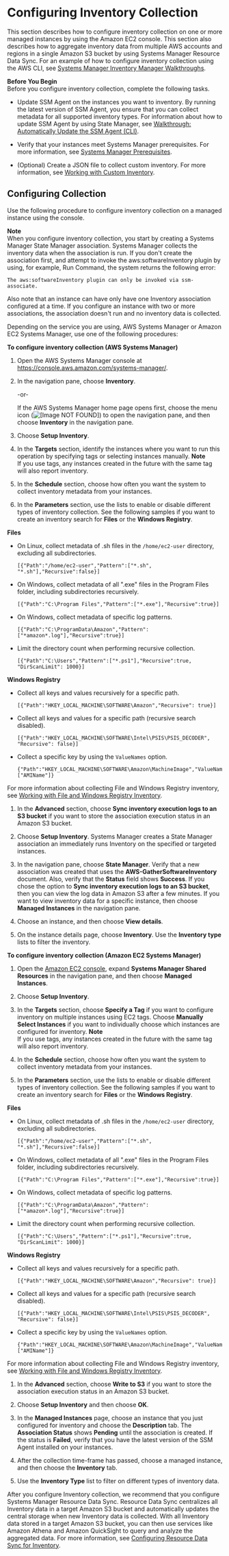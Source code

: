 # Configuring Inventory Collection<a name="sysman-inventory-configuring"></a>

This section describes how to configure inventory collection on one or more managed instances by using the Amazon EC2 console\. This section also describes how to aggregate inventory data from multiple AWS accounts and regions in a single Amazon S3 bucket by using Systems Manager Resource Data Sync\. For an example of how to configure inventory collection using the AWS CLI, see [Systems Manager Inventory Manager Walkthroughs](sysman-inventory-walk.md)\.

**Before You Begin**  
Before you configure inventory collection, complete the following tasks\.

+ Update SSM Agent on the instances you want to inventory\. By running the latest version of SSM Agent, you ensure that you can collect metadata for all supported inventory types\. For information about how to update SSM Agent by using State Manager, see [Walkthrough: Automatically Update the SSM Agent \(CLI\)](sysman-state-cli.md)\.

+ Verify that your instances meet Systems Manager prerequisites\. For more information, see [Systems Manager Prerequisites](systems-manager-setting-up.md#systems-manager-prereqs)\.

+ \(Optional\) Create a JSON file to collect custom inventory\. For more information, see [Working with Custom Inventory](sysman-inventory-about.md#sysman-inventory-custom)\.

## Configuring Collection<a name="sysman-inventory-config-collection"></a>

Use the following procedure to configure inventory collection on a managed instance using the console\.

**Note**  
When you configure inventory collection, you start by creating a Systems Manager State Manager association\. Systems Manager collects the inventory data when the association is run\. If you don't create the association first, and attempt to invoke the aws:softwareInventory plugin by using, for example, Run Command, the system returns the following error:  

```
The aws:softwareInventory plugin can only be invoked via ssm-associate.
```
Also note that an instance can have only have one Inventory association configured at a time\. If you configure an instance with two or more associations, the association doesn't run and no inventory data is collected\.

Depending on the service you are using, AWS Systems Manager or Amazon EC2 Systems Manager, use one of the following procedures:

**To configure inventory collection \(AWS Systems Manager\)**

1. Open the AWS Systems Manager console at [https://console\.aws\.amazon\.com/systems\-manager/](https://console.aws.amazon.com/systems-manager/)\.

1. In the navigation pane, choose **Inventory**\.

   \-or\-

   If the AWS Systems Manager home page opens first, choose the menu icon \(![\[Image NOT FOUND\]](http://docs.aws.amazon.com/systems-manager/latest/userguide/images/menu-icon-small.png)\) to open the navigation pane, and then choose **Inventory** in the navigation pane\.

1. Choose **Setup Inventory**\.

1. In the **Targets** section, identify the instances where you want to run this operation by specifying tags or selecting instances manually\.
**Note**  
If you use tags, any instances created in the future with the same tag will also report inventory\.

1. In the **Schedule** section, choose how often you want the system to collect inventory metadata from your instances\.

1. In the **Parameters** section, use the lists to enable or disable different types of inventory collection\. See the following samples if you want to create an inventory search for **Files** or the **Windows Registry**\.

**Files**

   + On Linux, collect metadata of \.sh files in the `/home/ec2-user` directory, excluding all subdirectories\.

     ```
     [{"Path":"/home/ec2-user","Pattern":["*.sh", "*.sh"],"Recursive":false}]
     ```

   + On Windows, collect metadata of all "\.exe" files in the Program Files folder, including subdirectories recursively\.

     ```
     [{"Path":"C:\Program Files","Pattern":["*.exe"],"Recursive":true}]
     ```

   + On Windows, collect metadata of specific log patterns\.

     ```
     [{"Path":"C:\ProgramData\Amazon","Pattern":["*amazon*.log"],"Recursive":true}]
     ```

   + Limit the directory count when performing recursive collection\.

     ```
     [{"Path":"C:\Users","Pattern":["*.ps1"],"Recursive":true, "DirScanLimit": 1000}]
     ```

**Windows Registry**

   + Collect all keys and values recursively for a specific path\.

     ```
     [{"Path":"HKEY_LOCAL_MACHINE\SOFTWARE\Amazon","Recursive": true}]
     ```

   + Collect all keys and values for a specific path \(recursive search disabled\)\.

     ```
     [{"Path":"HKEY_LOCAL_MACHINE\SOFTWARE\Intel\PSIS\PSIS_DECODER", "Recursive": false}]
     ```

   + Collect a specific key by using the `ValueNames` option\.

     ```
     {"Path":"HKEY_LOCAL_MACHINE\SOFTWARE\Amazon\MachineImage","ValueNames":["AMIName"]}
     ```

   For more information about collecting File and Windows Registry inventory, see [Working with File and Windows Registry Inventory](sysman-inventory-about.md#sysman-inventory-file-and-registry)\.

1. In the **Advanced** section, choose **Sync inventory execution logs to an S3 bucket** if you want to store the association execution status in an Amazon S3 bucket\.

1. Choose **Setup Inventory**\. Systems Manager creates a State Manager association an immediately runs Inventory on the specified or targeted instances\.

1. In the navigation pane, choose **State Manager**\. Verify that a new association was created that uses the **AWS\-GatherSoftwareInventory** document\. Also, verify that the **Status** field shows **Success**\. If you chose the option to **Sync inventory execution logs to an S3 bucket**, then you can view the log data in Amazon S3 after a few minutes\. If you want to view inventory data for a specific instance, then choose **Managed Instances** in the navigation pane\. 

1. Choose an instance, and then choose **View details**\.

1. On the instance details page, choose **Inventory**\. Use the **Inventory type** lists to filter the inventory\.

**To configure inventory collection \(Amazon EC2 Systems Manager\)**

1. Open the [Amazon EC2 console](https://console.aws.amazon.com/ec2/), expand **Systems Manager Shared Resources** in the navigation pane, and then choose **Managed Instances**\. 

1. Choose **Setup Inventory**\.

1. In the **Targets** section, choose **Specify a Tag** if you want to configure inventory on multiple instances using EC2 tags\. Choose **Manually Select Instances** if you want to individually choose which instances are configured for inventory\.
**Note**  
If you use tags, any instances created in the future with the same tag will also report inventory\.

1. In the **Schedule** section, choose how often you want the system to collect inventory metadata from your instances\.

1. In the **Parameters** section, use the lists to enable or disable different types of inventory collection\. See the following samples if you want to create an inventory search for **Files** or the **Windows Registry**\.

**Files**

   + On Linux, collect metadata of \.sh files in the `/home/ec2-user` directory, excluding all subdirectories\.

     ```
     [{"Path":"/home/ec2-user","Pattern":["*.sh", "*.sh"],"Recursive":false}]
     ```

   + On Windows, collect metadata of all "\.exe" files in the Program Files folder, including subdirectories recursively\.

     ```
     [{"Path":"C:\Program Files","Pattern":["*.exe"],"Recursive":true}]
     ```

   + On Windows, collect metadata of specific log patterns\.

     ```
     [{"Path":"C:\ProgramData\Amazon","Pattern":["*amazon*.log"],"Recursive":true}]
     ```

   + Limit the directory count when performing recursive collection\.

     ```
     [{"Path":"C:\Users","Pattern":["*.ps1"],"Recursive":true, "DirScanLimit": 1000}]
     ```

**Windows Registry**

   + Collect all keys and values recursively for a specific path\.

     ```
     [{"Path":"HKEY_LOCAL_MACHINE\SOFTWARE\Amazon","Recursive": true}]
     ```

   + Collect all keys and values for a specific path \(recursive search disabled\)\.

     ```
     [{"Path":"HKEY_LOCAL_MACHINE\SOFTWARE\Intel\PSIS\PSIS_DECODER", "Recursive": false}]
     ```

   + Collect a specific key by using the `ValueNames` option\.

     ```
     {"Path":"HKEY_LOCAL_MACHINE\SOFTWARE\Amazon\MachineImage","ValueNames":["AMIName"]}
     ```

   For more information about collecting File and Windows Registry inventory, see [Working with File and Windows Registry Inventory](sysman-inventory-about.md#sysman-inventory-file-and-registry)\.

1. In the **Advanced** section, choose **Write to S3** if you want to store the association execution status in an Amazon S3 bucket\.

1. Choose **Setup Inventory** and then choose **OK**\.

1. In the **Managed Instances** page, choose an instance that you just configured for inventory and choose the **Description** tab\. The **Association Status** shows **Pending** until the association is created\. If the status is **Failed**, verify that you have the latest version of the SSM Agent installed on your instances\.

1. After the collection time\-frame has passed, choose a managed instance, and then choose the **Inventory** tab\.

1. Use the **Inventory Type** list to filter on different types of inventory data\.

After you configure Inventory collection, we recommend that you configure Systems Manager Resource Data Sync\. Resource Data Sync centralizes all Inventory data in a target Amazon S3 bucket and automatically updates the central storage when new Inventory data is collected\. With all Inventory data stored in a target Amazon S3 bucket, you can then use services like Amazon Athena and Amazon QuickSight to query and analyze the aggregated data\. For more information, see [Configuring Resource Data Sync for Inventory](sysman-inventory-datasync.md)\.